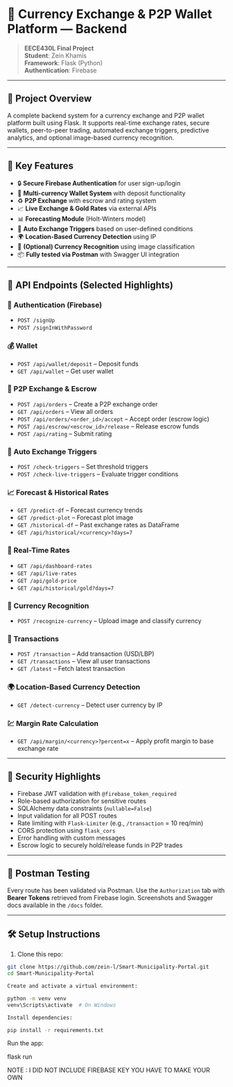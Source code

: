 # 💱 Currency Exchange & P2P Wallet Platform — Backend

> **EECE430L Final Project**  
> **Student**: Zein Khamis  
> **Framework**: Flask (Python)  
> **Authentication**: Firebase

---

## 🚀 Project Overview

A complete backend system for a currency exchange and P2P wallet platform built using Flask. It supports real-time exchange rates, secure wallets, peer-to-peer trading, automated exchange triggers, predictive analytics, and optional image-based currency recognition.

---

## 🧠 Key Features

- 🔒 **Secure Firebase Authentication** for user sign-up/login
- 💼 **Multi-currency Wallet System** with deposit functionality
- ♻️ **P2P Exchange** with escrow and rating system
- 📈 **Live Exchange & Gold Rates** via external APIs
- 📊 **Forecasting Module** (Holt-Winters model)
- 🎯 **Auto Exchange Triggers** based on user-defined conditions
- 🌍 **Location-Based Currency Detection** using IP
- 🧠 **(Optional) Currency Recognition** using image classification
- 📦 **Fully tested via Postman** with Swagger UI integration

---

## 📡 API Endpoints (Selected Highlights)

### 🔐 Authentication (Firebase)

- `POST /signUp`
- `POST /signInWithPassword`

### 💰 Wallet

- `POST /api/wallet/deposit` – Deposit funds
- `GET /api/wallet` – Get user wallet

### 🤝 P2P Exchange & Escrow

- `POST /api/orders` – Create a P2P exchange order
- `GET /api/orders` – View all orders
- `POST /api/orders/<order_id>/accept` – Accept order (escrow logic)
- `POST /api/escrow/<escrow_id>/release` – Release escrow funds
- `POST /api/rating` – Submit rating

### 🔁 Auto Exchange Triggers

- `POST /check-triggers` – Set threshold triggers
- `POST /check-live-triggers` – Evaluate trigger conditions

### 📈 Forecast & Historical Rates

- `GET /predict-df` – Forecast currency trends
- `GET /predict-plot` – Forecast plot image
- `GET /historical-df` – Past exchange rates as DataFrame
- `GET /api/historical/<currency>?days=7`

### 🔄 Real-Time Rates

- `GET /api/dashboard-rates`
- `GET /api/live-rates`
- `GET /api/gold-price`
- `GET /api/historical/gold?days=7`

### 🧠 Currency Recognition

- `POST /recognize-currency` – Upload image and classify currency

### 🧾 Transactions

- `POST /transaction` – Add transaction (USD/LBP)
- `GET /transactions` – View all user transactions
- `GET /latest` – Fetch latest transaction

### 🌍 Location-Based Currency Detection

- `GET /detect-currency` – Detect user currency by IP

### 💹 Margin Rate Calculation

- `GET /api/margin/<currency>?percent=x` – Apply profit margin to base exchange rate

---

## 🔐 Security Highlights

- Firebase JWT validation with `@firebase_token_required`
- Role-based authorization for sensitive routes
- SQLAlchemy data constraints (`nullable=False`)
- Input validation for all POST routes
- Rate limiting with `Flask-Limiter` (e.g., `/transaction` = 10 req/min)
- CORS protection using `flask_cors`
- Error handling with custom messages
- Escrow logic to securely hold/release funds in P2P trades

---

## 🧪 Postman Testing

Every route has been validated via Postman. Use the `Authorization` tab with **Bearer Tokens** retrieved from Firebase login. Screenshots and Swagger docs available in the `/docs` folder.

---

## 🛠️ Setup Instructions

1. Clone this repo:

```bash
git clone https://github.com/zein-l/Smart-Municipality-Portal.git
cd Smart-Municipality-Portal

Create and activate a virtual environment:

python -m venv venv
venv\Scripts\activate  # On Windows

Install dependencies:

pip install -r requirements.txt

```

Run the app:

flask run

NOTE : I DID NOT INCLUDE FIREBASE KEY YOU HAVE TO MAKE YOUR OWN 

